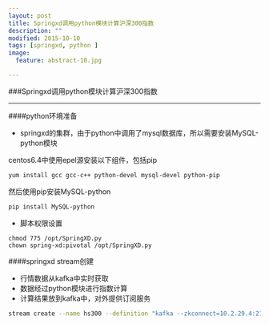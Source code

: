 ```yaml
---
layout: post
title: Springxd调用python模块计算沪深300指数
description: ""
modified: 2015-10-10
tags: [springxd, python ]
image:
  feature: abstract-10.jpg

---
```


###Springxd调用python模块计算沪深300指数
- - -


####python环境准备


* springxd的集群，由于python中调用了mysql数据库，所以需要安装MySQL-python模块

centos6.4中使用epel源安装以下组件，包括pip

~~~bash
yum install gcc gcc-c++ python-devel mysql-devel python-pip
~~~

然后使用pip安装MySQL-python

~~~bash
pip install MySQL-python
~~~

* 脚本权限设置

~~~
chmod 775 /opt/SpringXD.py
chown spring-xd:pivotal /opt/SpringXD.py
~~~

####springxd stream创建

* 行情数据从kafka中实时获取
* 数据经过python模块进行指数计算
* 计算结果放到kafka中，对外提供订阅服务

~~~bash
stream create --name hs300 --definition "kafka --zkconnect=10.2.29.4:2181 --topic=price --autoOffsetReset=smallest --outputType=text/plain | shell --command='/usr/bin/python /opt/SpringXD.py' | file --dir=/opt/test/ --name=hs300" --deploy
~~~






